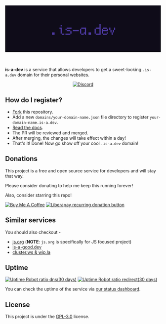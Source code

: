 ![is-a-dev banner](./media/banner.png)

<br/>

**is-a-dev** is a service that allows developers to get a sweet-looking `.is-a.dev` domain for their personal websites.

<p align="center"> <a href="https://discord.gg/PZCGHz4RhQ"><img src="https://discord.com/api/guilds/830872854677422150/widget.png?style=banner2" alt="Discord"></a></p>


## How do I register?
* [Fork](https://github.com/is-a-dev/register/fork) this repository.
* Add a new `domains/your-domain-name.json` file directory to register `your-domain-name.is-a.dev`.
* [Read the docs](https://docs.is-a.dev).
* The PR will be reviewed and merged.
* After merging, the changes will take effect within a day!
* That's it! Done! Now go show off your cool `.is-a.dev` domain!



## Donations
This project is a free and open source service for developers and will stay that way.

Please consider donating to help me keep this running forever!

Also, consider starring this repo!

<a href="https://www.buymeacoffee.com/phenax" target="_blank"><img src="https://cdn.buymeacoffee.com/buttons/default-orange.png" alt="Buy Me A Coffee" height="28" width="119"></a>
<a href="https://liberapay.com/phenax" target="_blank"><img src="https://img.shields.io/badge/liberapay-donate-yellow.svg?style=for-the-badge" alt="Liberapay recurring donation button" /></a>




## Similar services
You should also checkout -
* [js.org](https://github.com/js-org/js.org/tree/master) (**NOTE**: `js.org` is specifically for JS focused project)
* [is-a-good.dev](https://github.com/is-a-good-dev/Register)
* [cluster.ws & wip.la](https://github.com/Olivr/free-domain)



## Uptime

[![Uptime Robot ratio dns(30 days)](https://img.shields.io/uptimerobot/ratio/m787472645-ec25e3920c7af893a7c66f19?label=uptime%20-%20dns&style=for-the-badge)](https://stats.uptimerobot.com/zY4XKIRVzw)
[![Uptime Robot ratio redirect(30 days)](https://img.shields.io/uptimerobot/ratio/m787472617-240f4d61a5439a87becb2cf9?label=uptime%20-%20redirections&style=for-the-badge)](https://stats.uptimerobot.com/zY4XKIRVzw)

You can check the uptime of the service via [our status dashboard](https://stats.uptimerobot.com/zY4XKIRVzw).




## License
This project is under the [GPL-3.0](./LICENSE) license.
